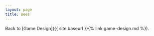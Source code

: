 ```yaml
---
layout: page
title: Bees
---
```


Back to [Game Design]({{ site.baseurl }}{% link game-design.md %}).
